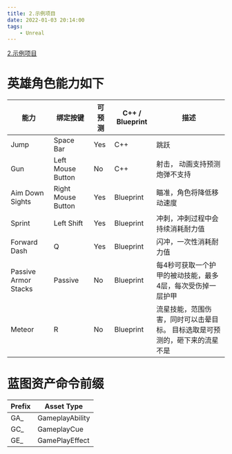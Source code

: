 ```yaml
---
title: 2.示例项目
date: 2022-01-03 20:14:00
tags:
    - Unreal
---
```

[2.示例项目](https://zhuanlan.zhihu.com/p/143843034)

# 英雄角色能力如下

| 能力              | 绑定按键 | 可预测 | C++ / Blueprint | 描述 | 
| -------------------- | ------------------ | ------ | --------------- | ------------------------------------------------------------ | 
| Jump | Space Bar | Yes | C++ | 跳跃 |
| Gun | Left Mouse Button | No | C++ | 射击， 动画支持预测炮弹不支持 | 
| Aim Down Sights | Right Mouse Button | Yes | Blueprint | 瞄准，角色将降低移动速度 | 
| Sprint | Left Shift | Yes | Blueprint | 冲刺，冲刺过程中会持续消耗耐力值 | 
| Forward Dash | Q | Yes | Blueprint | 闪冲，一次性消耗耐力值 | 
| Passive Armor Stacks | Passive | No | Blueprint | 每4秒可获取一个护甲的被动技能，最多4层，每次受伤掉一层护甲 | 
| Meteor | R | No | Blueprint | 流星技能，范围伤害，同时可以击晕目标。 目标选取是可预测的，砸下来的流星不是 |

# 蓝图资产命令前缀

| Prefix | Asset Type |
| ------ | ---------- |
| GA_  | GameplayAbility |
| GC_ | GameplayCue  |
| GE_ | GamePlayEffect |